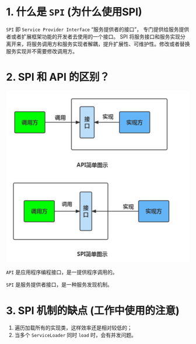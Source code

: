 # 1. 什么是 `SPI` (为什么使用SPI)

`SPI` 即 `Service Provider Interface` “服务提供者的接口”，
专门提供给服务提供者或者扩展框架功能的开发者去使用的一个接口。
SPI 将服务接口和服务实现分离开来，将服务调用方和服务实现者解耦，提升扩展性、可维护性。修改或者替换服务实现并不需要修改调用方。

# 2. SPI 和 API 的区别？

![](../images/image-15.png)

`API` 是应用程序编程接口，是一提供程序调用的。

`SPI` 是服务提供者接口，是一种服务发现机制。

# 3. SPI 机制的缺点 (工作中使用的注意)

1. 遍历加载所有的实现类，这样效率还是相对较低的；
2. 当多个 `ServiceLoader` 同时 `load` 时，会有并发问题。






